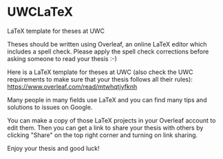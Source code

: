 # UWCLaTeX
LaTeX template for theses at UWC

Theses should be written using Overleaf, an online LaTeX editor which includes a spell check.
Please apply the spell check corrections before asking someone to read your thesis :-)

Here is a LaTeX template for theses at UWC (also check the UWC requirements to make sure that your thesis follows all their rules):
https://www.overleaf.com/read/mtwhqtjyfknh

Many people in many fields use LaTeX and you can find many tips and solutions to issues on Google.

You can make a copy of those LaTeX projects in your Overleaf account to edit them.
Then you can get a link to share your thesis with others by clicking "Share" on the top right corner and turning on link sharing.

Enjoy your thesis and good luck!
